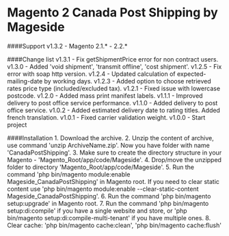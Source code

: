 Magento 2 Canada Post Shipping by Mageside
==========================================

####Support
    v1.3.2 - Magento 2.1.* - 2.2.*

####Change list
    v1.3.1 - Fix getShipmentPrice error for non contract users.
    v1.3.0 - Added 'void shipment', 'transmit offline', 'cost shipment'.
    v1.2.5 - Fix error with soap http version.
    v1.2.4 - Updated calculation of expected-mailing-date by working days.
    v1.2.3 - Added option to choose retrieved rates price type (included/excluded tax).
    v1.2.1 - Fixed issue with lowercase postcode.
    v1.2.0 - Added mass print manifest labels.
    v1.1.1 - Improved delivery to post office service performance.
    v1.1.0 - Added delivery to post office service.
    v1.0.2 - Added estimated delivery date to rating titles. Added french translation.
    v1.0.1 - Fixed carrier validation weight.
    v1.0.0 - Start project

####Installation
    1. Download the archive.
    2. Unzip the content of archive, use command 'unzip ArchiveName.zip'. Now you have folder with name 'CanadaPostShipping'.
    3. Make sure to create the directory structure in your Magento - 'Magento_Root/app/code/Mageside'.
    4. Drop/move the unzipped folder to directory 'Magento_Root/app/code/Mageside'.
    5. Run the command 'php bin/magento module:enable Mageside_CanadaPostShipping' in Magento root. 
       If you need to clear static content use 'php bin/magento module:enable --clear-static-content Mageside_CanadaPostShipping'.
    6. Run the command 'php bin/magento setup:upgrade' in Magento root.
    7. Run the command 'php bin/magento setup:di:compile' if you have a single website and store, 
       or 'php bin/magento setup:di:compile-multi-tenant' if you have multiple ones.
    8. Clear cache: 'php bin/magento cache:clean', 'php bin/magento cache:flush'
